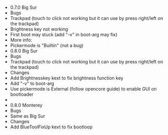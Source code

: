 - 0.7.0 Big Sur
- Bugs
 - Trackpad (touch to click not working but it can use by press right/left on the trackpad) 
 - Brightness key not working 
 - First boot may stuck (add "-v" in boot-arg may fix)
- More info:
 - Pickermode is "Builtin" (not a bug)
- 0.8.0 Big Sur
- Bugs
 - Trackpad (touch to click not working but it can use by press right/left on the trackpad)
- Changes
 - Add Brightnesskey kext to fix brightness function key
 - Add "-v" to boot-arg
 - Use pickermode is External (follow opencore guide) to enable GUI on bootloader
-
- 0.8.0 Monterey
- Bugs
 - Same as Big Sur
- Changes
 - Add BlueToolFixUp kext to fix bootloop
